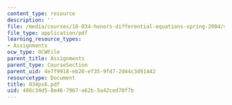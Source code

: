 ```yaml
---
content_type: resource
description: ''
file: /media/courses/18-034-honors-differential-equations-spring-2004/486c34d58e467967a62b5a42ced78f7b_034ps6.pdf
file_type: application/pdf
learning_resource_types:
- Assignments
ocw_type: OCWFile
parent_title: Assignments
parent_type: CourseSection
parent_uid: 4e7f9918-eb20-ef35-9fd7-2d44c3d91442
resourcetype: Document
title: 034ps6.pdf
uid: 486c34d5-8e46-7967-a62b-5a42ced78f7b
---
```

